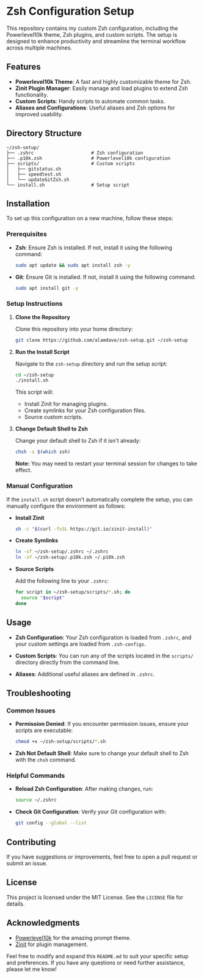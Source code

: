 # Zsh Configuration Setup

This repository contains my custom Zsh configuration, including the Powerlevel10k theme, Zsh plugins, and custom scripts. The setup is designed to enhance productivity and streamline the terminal workflow across multiple machines.

## Features

- **Powerlevel10k Theme**: A fast and highly customizable theme for Zsh.
- **Zinit Plugin Manager**: Easily manage and load plugins to extend Zsh functionality.
- **Custom Scripts**: Handy scripts to automate common tasks.
- **Aliases and Configurations**: Useful aliases and Zsh options for improved usability.

## Directory Structure

```
~/zsh-setup/
├── .zshrc                     # Zsh configuration
├── .p10k.zsh                  # Powerlevel10k configuration
├── scripts/                   # Custom scripts
│   ├── gitstatus.sh
│   ├── speedtest.sh
│   └── updateGitZsh.sh
└── install.sh                 # Setup script
```

## Installation

To set up this configuration on a new machine, follow these steps:

### Prerequisites

- **Zsh**: Ensure Zsh is installed. If not, install it using the following command:

  ```bash
  sudo apt update && sudo apt install zsh -y
  ```

- **Git**: Ensure Git is installed. If not, install it using the following command:

  ```bash
  sudo apt install git -y
  ```

### Setup Instructions

1. **Clone the Repository**

   Clone this repository into your home directory:

   ```bash
   git clone https://github.com/alamdave/zsh-setup.git ~/zsh-setup
   ```

2. **Run the Install Script**

   Navigate to the `zsh-setup` directory and run the setup script:

   ```bash
   cd ~/zsh-setup
   ./install.sh
   ```

   This script will:
   - Install Zinit for managing plugins.
   - Create symlinks for your Zsh configuration files.
   - Source custom scripts.

3. **Change Default Shell to Zsh**

   Change your default shell to Zsh if it isn't already:

   ```bash
   chsh -s $(which zsh)
   ```

   **Note:** You may need to restart your terminal session for changes to take effect.

### Manual Configuration

If the `install.sh` script doesn't automatically complete the setup, you can manually configure the environment as follows:

- **Install Zinit**

  ```bash
  sh -c "$(curl -fsSL https://git.io/zinit-install)"
  ```

- **Create Symlinks**

  ```bash
  ln -sf ~/zsh-setup/.zshrc ~/.zshrc
  ln -sf ~/zsh-setup/.p10k.zsh ~/.p10k.zsh
  ```

- **Source Scripts**

  Add the following line to your `.zshrc`:

  ```zsh
  for script in ~/zsh-setup/scripts/*.sh; do
    source "$script"
  done
  ```

## Usage

- **Zsh Configuration**: Your Zsh configuration is loaded from `.zshrc`, and your custom settings are loaded from `.zsh-configs`.

- **Custom Scripts**: You can run any of the scripts located in the `scripts/` directory directly from the command line.

- **Aliases**: Additional useful aliases are defined in `.zshrc`.

## Troubleshooting

### Common Issues


- **Permission Denied**: If you encounter permission issues, ensure your scripts are executable:

  ```bash
  chmod +x ~/zsh-setup/scripts/*.sh
  ```

- **Zsh Not Default Shell**: Make sure to change your default shell to Zsh with the `chsh` command.

### Helpful Commands

- **Reload Zsh Configuration**: After making changes, run:

  ```bash
  source ~/.zshrc
  ```

- **Check Git Configuration**: Verify your Git configuration with:

  ```bash
  git config --global --list
  ```

## Contributing

If you have suggestions or improvements, feel free to open a pull request or submit an issue.

## License

This project is licensed under the MIT License. See the `LICENSE` file for details.

## Acknowledgments

- [Powerlevel10k](https://github.com/romkatv/powerlevel10k) for the amazing prompt theme.
- [Zinit](https://github.com/zdharma-continuum/zinit) for plugin management.

Feel free to modify and expand this `README.md` to suit your specific setup and preferences. If you have any questions or need further assistance, please let me know!
